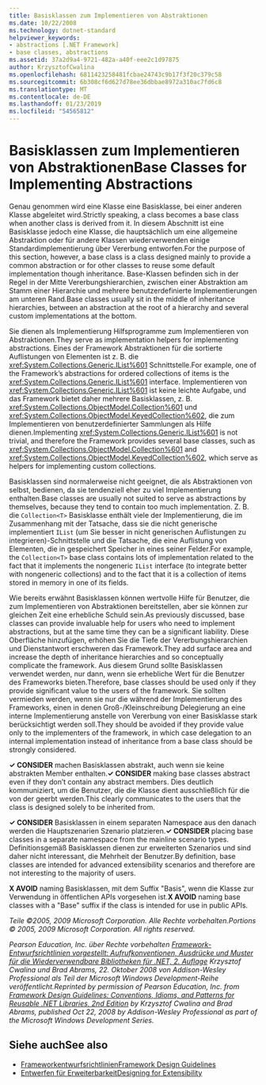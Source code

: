 ```yaml
---
title: Basisklassen zum Implementieren von Abstraktionen
ms.date: 10/22/2008
ms.technology: dotnet-standard
helpviewer_keywords:
- abstractions [.NET Framework]
- base classes, abstractions
ms.assetid: 37a2d9a4-9721-482a-a40f-eee2c1d97875
author: KrzysztofCwalina
ms.openlocfilehash: 6811423258481fcbae24743c9b17f3f20c379c58
ms.sourcegitcommit: 6b308cf6d627d78ee36dbbae8972a310ac7fd6c8
ms.translationtype: MT
ms.contentlocale: de-DE
ms.lasthandoff: 01/23/2019
ms.locfileid: "54565812"
---
```

# <a name="base-classes-for-implementing-abstractions"></a><span data-ttu-id="45eed-102">Basisklassen zum Implementieren von Abstraktionen</span><span class="sxs-lookup"><span data-stu-id="45eed-102">Base Classes for Implementing Abstractions</span></span>
<span data-ttu-id="45eed-103">Genau genommen wird eine Klasse eine Basisklasse, bei einer anderen Klasse abgeleitet wird.</span><span class="sxs-lookup"><span data-stu-id="45eed-103">Strictly speaking, a class becomes a base class when another class is derived from it.</span></span> <span data-ttu-id="45eed-104">In diesem Abschnitt ist eine Basisklasse jedoch eine Klasse, die hauptsächlich um eine allgemeine Abstraktion oder für andere Klassen wiederverwenden einige Standardimplementierung über Vererbung entworfen.</span><span class="sxs-lookup"><span data-stu-id="45eed-104">For the purpose of this section, however, a base class is a class designed mainly to provide a common abstraction or for other classes to reuse some default implementation though inheritance.</span></span> <span data-ttu-id="45eed-105">Base-Klassen befinden sich in der Regel in der Mitte Vererbungshierarchien, zwischen einer Abstraktion am Stamm einer Hierarchie und mehrere benutzerdefinierte Implementierungen am unteren Rand.</span><span class="sxs-lookup"><span data-stu-id="45eed-105">Base classes usually sit in the middle of inheritance hierarchies, between an abstraction at the root of a hierarchy and several custom implementations at the bottom.</span></span>  
  
 <span data-ttu-id="45eed-106">Sie dienen als Implementierung Hilfsprogramme zum Implementieren von Abstraktionen.</span><span class="sxs-lookup"><span data-stu-id="45eed-106">They serve as implementation helpers for implementing abstractions.</span></span> <span data-ttu-id="45eed-107">Eines der Framework Abstraktionen für die sortierte Auflistungen von Elementen ist z. B. die <xref:System.Collections.Generic.IList%601> Schnittstelle.</span><span class="sxs-lookup"><span data-stu-id="45eed-107">For example, one of the Framework’s abstractions for ordered collections of items is the <xref:System.Collections.Generic.IList%601> interface.</span></span> <span data-ttu-id="45eed-108">Implementieren von <xref:System.Collections.Generic.IList%601> ist keine leichte Aufgabe, und das Framework bietet daher mehrere Basisklassen, z. B. <xref:System.Collections.ObjectModel.Collection%601> und <xref:System.Collections.ObjectModel.KeyedCollection%602>, die zum Implementieren von benutzerdefinierter Sammlungen als Hilfe dienen.</span><span class="sxs-lookup"><span data-stu-id="45eed-108">Implementing <xref:System.Collections.Generic.IList%601> is not trivial, and therefore the Framework provides several base classes, such as <xref:System.Collections.ObjectModel.Collection%601> and <xref:System.Collections.ObjectModel.KeyedCollection%602>, which serve as helpers for implementing custom collections.</span></span>  
  
 <span data-ttu-id="45eed-109">Basisklassen sind normalerweise nicht geeignet, die als Abstraktionen von selbst, bedienen, da sie tendenziell eher zu viel Implementierung enthalten.</span><span class="sxs-lookup"><span data-stu-id="45eed-109">Base classes are usually not suited to serve as abstractions by themselves, because they tend to contain too much implementation.</span></span> <span data-ttu-id="45eed-110">Z. B. die `Collection<T>` Basisklasse enthält viele der Implementierung, die im Zusammenhang mit der Tatsache, dass sie die nicht generische implementiert `IList` (um Sie besser in nicht generischen Auflistungen zu integrieren)-Schnittstelle und die Tatsache, die eine Auflistung von Elementen, die in gespeichert Speicher in eines seiner Felder.</span><span class="sxs-lookup"><span data-stu-id="45eed-110">For example, the `Collection<T>` base class contains lots of implementation related to the fact that it implements the nongeneric `IList` interface (to integrate better with nongeneric collections) and to the fact that it is a collection of items stored in memory in one of its fields.</span></span>  
  
 <span data-ttu-id="45eed-111">Wie bereits erwähnt Basisklassen können wertvolle Hilfe für Benutzer, die zum Implementieren von Abstraktionen bereitstellen, aber sie können zur gleichen Zeit eine erhebliche Schuld sein.</span><span class="sxs-lookup"><span data-stu-id="45eed-111">As previously discussed, base classes can provide invaluable help for users who need to implement abstractions, but at the same time they can be a significant liability.</span></span> <span data-ttu-id="45eed-112">Diese Oberfläche hinzufügen, erhöhen Sie die Tiefe der Vererbungshierarchien und Dienstantwort erschweren das Framework.</span><span class="sxs-lookup"><span data-stu-id="45eed-112">They add surface area and increase the depth of inheritance hierarchies and so conceptually complicate the framework.</span></span> <span data-ttu-id="45eed-113">Aus diesem Grund sollte Basisklassen verwendet werden, nur dann, wenn sie erhebliche Wert für die Benutzer des Frameworks bieten.</span><span class="sxs-lookup"><span data-stu-id="45eed-113">Therefore, base classes should be used only if they provide significant value to the users of the framework.</span></span> <span data-ttu-id="45eed-114">Sie sollten vermieden werden, wenn sie nur die während der Implementierung des Frameworks, einen in denen Groß-/Kleinschreibung Delegierung an eine interne Implementierung anstelle von Vererbung von einer Basisklasse stark berücksichtigt werden soll.</span><span class="sxs-lookup"><span data-stu-id="45eed-114">They should be avoided if they provide value only to the implementers of the framework, in which case delegation to an internal implementation instead of inheritance from a base class should be strongly considered.</span></span>  
  
 <span data-ttu-id="45eed-115">**✓ CONSIDER** machen Basisklassen abstrakt, auch wenn sie keine abstrakten Member enthalten.</span><span class="sxs-lookup"><span data-stu-id="45eed-115">**✓ CONSIDER** making base classes abstract even if they don’t contain any abstract members.</span></span> <span data-ttu-id="45eed-116">Dies deutlich kommuniziert, um die Benutzer, die die Klasse dient ausschließlich für die von der geerbt werden.</span><span class="sxs-lookup"><span data-stu-id="45eed-116">This clearly communicates to the users that the class is designed solely to be inherited from.</span></span>  
  
 <span data-ttu-id="45eed-117">**✓ CONSIDER** Basisklassen in einem separaten Namespace aus den danach werden die Hauptszenarien Szenario platzieren.</span><span class="sxs-lookup"><span data-stu-id="45eed-117">**✓ CONSIDER** placing base classes in a separate namespace from the mainline scenario types.</span></span> <span data-ttu-id="45eed-118">Definitionsgemäß Basisklassen dienen zur erweiterten Szenarios und sind daher nicht interessant, die Mehrheit der Benutzer.</span><span class="sxs-lookup"><span data-stu-id="45eed-118">By definition, base classes are intended for advanced extensibility scenarios and therefore are not interesting to the majority of users.</span></span>  
  
 <span data-ttu-id="45eed-119">**X AVOID** naming Basisklassen, mit dem Suffix "Basis", wenn die Klasse zur Verwendung in öffentlichen APIs vorgesehen ist.</span><span class="sxs-lookup"><span data-stu-id="45eed-119">**X AVOID** naming base classes with a "Base" suffix if the class is intended for use in public APIs.</span></span>  
  
 <span data-ttu-id="45eed-120">*Teile ©2005, 2009 Microsoft Corporation. Alle Rechte vorbehalten.*</span><span class="sxs-lookup"><span data-stu-id="45eed-120">*Portions © 2005, 2009 Microsoft Corporation. All rights reserved.*</span></span>  
  
 <span data-ttu-id="45eed-121">*Pearson Education, Inc. über Rechte vorbehalten [Framework-Entwurfsrichtlinien vorgestellt: Aufrufkonventionen, Ausdrücke und Muster für die Wiederverwendbare Bibliotheken für .NET, 2. Auflage](https://www.informit.com/store/framework-design-guidelines-conventions-idioms-and-9780321545619) Krzysztof Cwalina und Brad Abrams, 22. Oktober 2008 von Addison-Wesley Professional als Teil der Microsoft Windows Development-Reihe veröffentlicht.*</span><span class="sxs-lookup"><span data-stu-id="45eed-121">*Reprinted by permission of Pearson Education, Inc. from [Framework Design Guidelines: Conventions, Idioms, and Patterns for Reusable .NET Libraries, 2nd Edition](https://www.informit.com/store/framework-design-guidelines-conventions-idioms-and-9780321545619) by Krzysztof Cwalina and Brad Abrams, published Oct 22, 2008 by Addison-Wesley Professional as part of the Microsoft Windows Development Series.*</span></span>  
  
## <a name="see-also"></a><span data-ttu-id="45eed-122">Siehe auch</span><span class="sxs-lookup"><span data-stu-id="45eed-122">See also</span></span>

- [<span data-ttu-id="45eed-123">Frameworkentwurfsrichtlinien</span><span class="sxs-lookup"><span data-stu-id="45eed-123">Framework Design Guidelines</span></span>](../../../docs/standard/design-guidelines/index.md)
- [<span data-ttu-id="45eed-124">Entwerfen für Erweiterbarkeit</span><span class="sxs-lookup"><span data-stu-id="45eed-124">Designing for Extensibility</span></span>](../../../docs/standard/design-guidelines/designing-for-extensibility.md)

